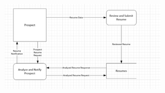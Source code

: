 ![image](https://github.com/bradacollett/IQSA3420-001/blob/master/2fa8dd4e-e15f-11e6-91a9-e04cc04121fd.jpg?raw=true)
